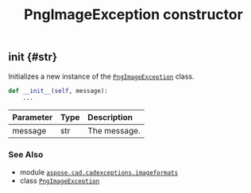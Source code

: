 ﻿---
title: PngImageException constructor
second_title: Aspose.CAD for Python via .NET API References
description: 
type: docs
weight: 10
url: /python-net/aspose.cad.cadexceptions.imageformats/pngimageexception/__init__/
is_root: false
---

## __init__ {#str}

Initializes a new instance of the [`PngImageException`](/cad/python-net/aspose.cad.cadexceptions.imageformats/pngimageexception) class.



```python
def __init__(self, message):
    ...
```


| Parameter | Type | Description |
| :- | :- | :- |
| message | str | The message. |



### See Also
* module [`aspose.cad.cadexceptions.imageformats`](../../)
* class [`PngImageException`](/cad/python-net/aspose.cad.cadexceptions.imageformats/pngimageexception)
